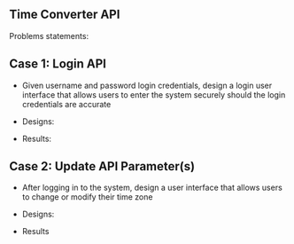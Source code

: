 ## Time Converter API ##

Problems statements:

## Case 1: Login API ##
- Given username and password login credentials, design a login user interface that allows users to enter the system securely should the login credentials are accurate

- Designs:

- Results:

## Case 2: Update API Parameter(s) ##
- After logging in to the system, design a user interface that allows users to change or modify their time zone

- Designs:

- Results
